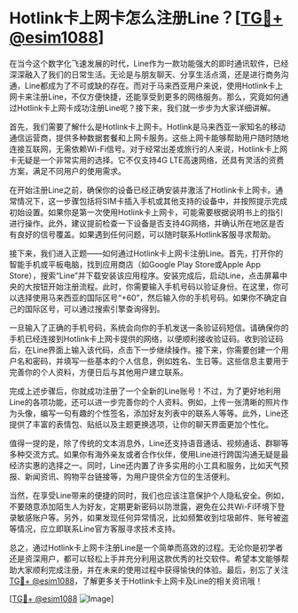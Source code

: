 # Hotlink卡上网卡怎么注册Line？[[TG💪+ @esim1088](https://t.me/s/esim1088)]

在当今这个数字化飞速发展的时代，Line作为一款功能强大的即时通讯软件，已经深深融入了我们的日常生活。无论是与朋友聊天、分享生活点滴，还是进行商务沟通，Line都成为了不可或缺的存在。而对于马来西亚用户来说，使用Hotlink卡上网卡来注册Line，不仅方便快捷，还能享受到更多的网络服务。那么，究竟如何通过Hotlink卡上网卡成功注册Line呢？接下来，我们就一步步为大家详细讲解。

首先，我们需要了解什么是Hotlink卡上网卡。Hotlink是马来西亚一家知名的移动通信运营商，提供多种数据套餐和上网卡服务。这些上网卡能够帮助用户随时随地连接互联网，无需依赖Wi-Fi信号。对于经常出差或旅行的人来说，Hotlink卡上网卡无疑是一个非常实用的选择。它不仅支持4G LTE高速网络，还具有灵活的资费方案，满足不同用户的使用需求。

在开始注册Line之前，确保你的设备已经正确安装并激活了Hotlink卡上网卡。通常情况下，这一步骤包括将SIM卡插入手机或其他支持的设备中，并按照提示完成初始设置。如果你是第一次使用Hotlink卡上网卡，可能需要根据说明书上的指引进行操作。此外，建议提前检查一下设备是否支持4G网络，并确认所在地区是否有良好的信号覆盖。如果遇到任何问题，可以随时联系Hotlink客服寻求帮助。

接下来，我们进入正题——如何通过Hotlink卡上网卡注册Line。首先，打开你的智能手机或平板电脑，找到应用商店（如Google Play Store或Apple App Store），搜索“Line”并下载安装该应用程序。安装完成后，启动Line，点击屏幕中央的大按钮开始注册流程。此时，你需要输入手机号码以验证身份。在这里，你可以选择使用马来西亚的国际区号“+60”，然后输入你的手机号码。如果你不确定自己的国际区号，可以通过搜索引擎查询得到。

一旦输入了正确的手机号码，系统会向你的手机发送一条验证码短信。请确保你的手机已经连接到Hotlink卡上网卡提供的网络，以便顺利接收验证码。收到验证码后，在Line界面上输入该代码，点击下一步继续操作。接下来，你需要创建一个用户名和密码，并填写一些基本的个人信息，例如姓名、生日等。这些信息主要用于完善你的个人资料，方便日后与其他用户建立联系。

完成上述步骤后，你就成功注册了一个全新的Line账号！不过，为了更好地利用Line的各项功能，还可以进一步完善你的个人资料。例如，上传一张清晰的照片作为头像，编写一句有趣的个性签名，添加好友列表中的联系人等等。此外，Line还提供了丰富的表情包、贴纸以及主题更换选项，让你的聊天界面更加个性化。

值得一提的是，除了传统的文本消息外，Line还支持语音通话、视频通话、群聊等多种交流方式。如果你有海外亲友或者合作伙伴，使用Line进行跨国沟通无疑是最经济实惠的选择之一。同时，Line还内置了许多实用的小工具和服务，比如天气预报、新闻资讯、购物平台链接等，为用户提供全方位的生活便利。

当然，在享受Line带来的便捷的同时，我们也应该注意保护个人隐私安全。例如，不要随意添加陌生人为好友，定期更新密码以防泄露，避免在公共Wi-Fi环境下登录敏感账户等。另外，如果发现任何异常情况，比如频繁收到垃圾邮件、账号被盗等情况，应立即联系Line官方客服寻求技术支持。

总之，通过Hotlink卡上网卡注册Line是一个简单而高效的过程。无论你是初学者还是资深用户，都可以轻松上手并充分利用这款优秀的社交软件。希望本文能够帮助大家顺利完成注册，并在未来的使用过程中获得愉快的体验。最后，别忘了关注[TG💪+ @esim1088](https://t.me/s/esim1088)，了解更多关于Hotlink卡上网卡及Line的相关资讯哦！

[[TG💪+ @esim1088](https://t.me/s/esim1088) ![Image](https://i.postimg.cc/4NQfJmqS/Snipaste-2025-05-13-00-14-12.png)]